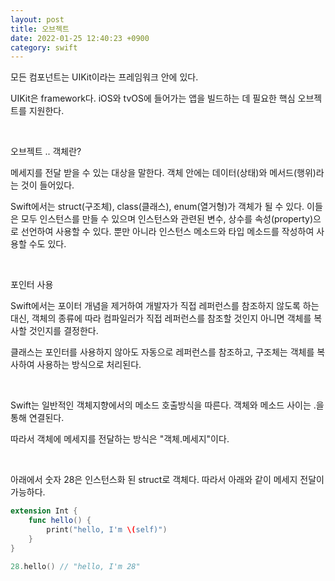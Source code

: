 ```yaml
---
layout: post
title: 오브젝트
date: 2022-01-25 12:40:23 +0900
category: swift
---
```


모든 컴포넌트는 UIKit이라는 프레임워크 안에 있다.

UIKit은 framework다. iOS와 tvOS에 들어가는 앱을 빌드하는 데 필요한 핵심 오브젝트를 지원한다.

<br>

오브젝트 .. 객체란?

메세지를 전달 받을 수 있는 대상을 말한다. 객체 안에는 데이터(상태)와 메서드(행위)라는 것이 들어있다.

Swift에서는 struct(구조체), class(클래스), enum(열거형)가 객체가 될 수 있다. 이들은 모두 인스턴스를 만들 수 있으며 인스턴스와 관련된 변수, 상수를 속성(property)으로 선언하여 사용할 수 있다. 뿐만 아니라 인스턴스 메소드와 타입 메소드를 작성하여 사용할 수도 있다.

<br>

포인터 사용

Swift에서는 포이터 개념을 제거하여 개발자가 직접 레퍼런스를 참조하지 않도록 하는 대신, 객체의 종류에 따라 컴파일러가 직접 레퍼런스를 참조할 것인지 아니면 객체를 복사할 것인지를 결정한다.

클래스는 포인터를 사용하지 않아도 자동으로 레퍼런스를 참조하고, 구조체는 객체를 복사하여 사용하는 방식으로 처리된다.

<br> 

Swift는 일반적인 객체지향에서의 메소드 호출방식을 따른다. 객체와 메소드 사이는 .을 통해 연결된다.

따라서 객체에 메세지를 전달하는 방식은 "객체.메세지"이다.

<br>

아래에서 숫자 28은 인스턴스화 된 struct로 객체다. 따라서 아래와 같이 메세지 전달이 가능하다.
```swift
extension Int { 
	func hello() { 
		print("hello, I'm \(self)") 
	} 
} 

28.hello() // "hello, I'm 28"
```
